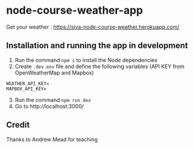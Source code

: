 # node-course-weather-app

Get your weather : https://siva-node-course-weather.herokuapp.com/

## Installation and running the app in development
1. Run the command `npm i` to install the Node dependencies
2. Create `.dev.env` file and define the following variables (API KEY from OpenWeatherMap and Mapbox)
```
WEATHER_API_KEY=
MAPBOX_API_KEY=
```
3. Run the command `npm run dev`
4. Go to http://localhost:3000/

## Credit
Thanks to Andrew Mead for teaching
